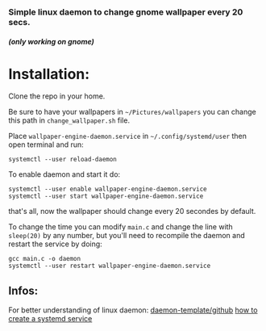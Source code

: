 ### Simple linux daemon to change gnome wallpaper every 20 secs.
##### (only working on gnome)

# Installation:

Clone the repo in your home.

Be sure to have your wallpapers in `~/Pictures/wallpapers`
you can change this path in `change_wallpaper.sh` file.

Place `wallpaper-engine-daemon.service` in `~/.config/systemd/user`
then open terminal and run:
```
systemctl --user reload-daemon
```


To enable daemon and start it do:
```
systemctl --user enable wallpaper-engine-daemon.service
systemctl --user start wallpaper-engine-daemon.service
```
that's all, now the wallpaper should change every 20 secondes by default.

To change the time you can modify `main.c`
and change the line with `sleep(20)` by any number,
but you'll need to recompile the daemon and restart the service by doing:
```
gcc main.c -o daemon
systemctl --user restart wallpaper-engine-daemon.service
```

## Infos:

For better understanding of linux daemon:
[daemon-template/github](https://github.com/jirihnidek/daemon)
[how to create a systemd service](https://www.shubhamdipt.com/blog/how-to-create-a-systemd-service-in-linux/)
